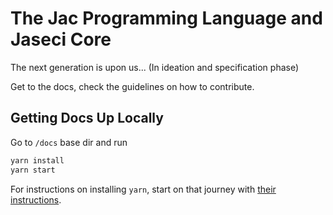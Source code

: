 # The Jac Programming Language and Jaseci Core

The next generation is upon us... (In ideation and specification phase)

Get to the docs, check the guidelines on how to contribute.

## Getting Docs Up Locally

Go to `/docs` base dir and run

```bash
yarn install
yarn start
```

For instructions on installing `yarn`, start on that journey with [their instructions](https://yarnpkg.com/getting-started/install).
